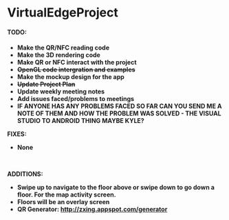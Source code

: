 VirtualEdgeProject
==================

<b><h4>TODO:<h4></b>
* Make the QR/NFC reading code<br>
* Make the 3D rendering code<br>
* Make QR or NFC interact with the project<br>
* <del>OpenGL code intergration and examples</del><br>
* Make the mockup design for the app<br>
* <del>Update Project Plan</del><br>
* Update weekly meeting notes<br>
* Add issues faced/problems to meetings<br>
* IF ANYONE HAS ANY PROBLEMS FACED SO FAR CAN YOU SEND ME A NOTE OF THEM AND HOW THE PROBLEM WAS SOLVED - THE VISUAL STUDIO TO ANDROID THING MAYBE KYLE?<br>


FIXES:<br>
* None
<br>

ADDITIONS:<br>
* Swipe up to navigate to the floor above or swipe down to go down a floor. For the map activity screen.
* Floors will be an overlay screen
* QR Generator: http://zxing.appspot.com/generator



